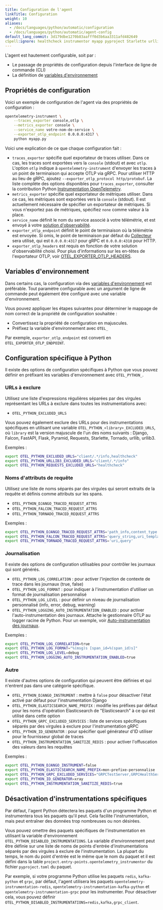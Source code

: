 ```yaml
---
title: Configuration de l'agent
linkTitle: Configuration
weight: 10
aliases:
  - /docs/languages/python/automatic/configuration
  - /docs/languages/python/automatic/agent-config
default_lang_commit: 3d179dbe1270b83aafff0d3b6aa3311afd482649
cSpell:ignore: healthcheck instrumentor myapp pyproject Starlette urllib
---
```


L'agent est hautement configurable, soit par :

- Le passage de propriétés de configuration depuis l'interface de ligne de
  commande (CLI)
- La définition de
  [variables d'environnement](/docs/specs/otel/configuration/sdk-environment-variables/)

## Propriétés de configuration

Voici un exemple de configuration de l'agent via des propriétés de configuration
:

```sh
opentelemetry-instrument \
    --traces_exporter console,otlp \
    --metrics_exporter console \
    --service_name votre-nom-de-service \
    --exporter_otlp_endpoint 0.0.0.0:4317 \
    python myapp.py
```

Voici une explication de ce que chaque configuration fait :

- `traces_exporter` spécifie quel exportateur de traces utiliser. Dans ce cas,
  les traces sont exportées vers la `console` (stdout) et avec `otlp`. L'option
  `otlp` indique à `opentelemetry-instrument` d'envoyer les traces à un point de
  terminaison qui accepte OTLP via gRPC. Pour utiliser HTTP au lieu de gRPC,
  ajoutez `--exporter_otlp_protocol http/protobuf`. La liste complète des
  options disponibles pour `traces_exporter`, consulter la contribution Python
  [Instrumentation OpenTelemetry](https://github.com/open-telemetry/opentelemetry-python-contrib/tree/main/opentelemetry-instrumentation).
- `metrics_exporter` spécifie quel exportateur de métriques utiliser. Dans ce
  cas, les métriques sont exportées vers la `console` (stdout). Il est
  actuellement nécessaire de spécifier un exportateur de métriques. Si vous
  n'exportez pas de métriques, spécifiez `none` comme valeur à la place.
- `service_name` définit le nom du service associé à votre télémétrie, et est
  envoyé à votre [solution d'observabilité](/ecosystem/vendors/).
- `exporter_otlp_endpoint` définit le point de terminaison où la télémétrie est
  envoyée. Si omis, le point de terminaison par défaut du
  [Collecteur](/docs/collector/) sera utilisé, qui est `0.0.0.0:4317` pour gRPC
  et `0.0.0.0:4318` pour HTTP.
- `exporter_otlp_headers` est requis en fonction de votre solution
  d'observabilité choisi. Pour plus d'informations sur les en-têtes de
  l'exportateur OTLP, voir
  [OTEL_EXPORTER_OTLP_HEADERS](/docs/languages/sdk-configuration/otlp-exporter/#otel_exporter_otlp_headers).

## Variables d'environnement

Dans certains cas, la configuration via des
[variables d'environnement](/docs/languages/sdk-configuration/) est préférable.
Tout paramètre configurable avec un argument de ligne de commande peut également
être configuré avec une variable d'environnement.

Vous pouvez appliquer les étapes suivantes pour déterminer le mappage de nom
correct de la propriété de configuration souhaitée :

- Convertissez la propriété de configuration en majuscules.
- Préfixez la variable d'environnement avec `OTEL_`

Par exemple, `exporter_otlp_endpoint` est converti en
`OTEL_EXPORTER_OTLP_ENDPOINT`.

## Configuration spécifique à Python

Il existe des options de configuration spécifiques à Python que vous pouvez
définir en préfixant les variables d'environnement avec `OTEL_PYTHON_`.

### URLs à exclure

Utilisez une liste d'expressions régulières séparées par des virgules
représentant les URLs à exclure dans toutes les instrumentations avec:

- `OTEL_PYTHON_EXCLUDED_URLS`

Vous pouvez également exclure des URLs pour des instrumentations spécifiques en
utilisant une variable `OTEL_PYTHON_<library>_EXCLUDED_URLS`, où `library` est
la version majuscule de l'un des noms suivants : Django, Falcon, FastAPI, Flask,
Pyramid, Requests, Starlette, Tornado, urllib, urllib3.

Exemples :

```sh
export OTEL_PYTHON_EXCLUDED_URLS="client/.*/info,healthcheck"
export OTEL_PYTHON_URLLIB3_EXCLUDED_URLS="client/.*/info"
export OTEL_PYTHON_REQUESTS_EXCLUDED_URLS="healthcheck"
```

### Noms d'attributs de requête

Utilisez une liste de noms séparés par des virgules qui seront extraits de la
requête et définis comme attributs sur les spans.

- `OTEL_PYTHON_DJANGO_TRACED_REQUEST_ATTRS`
- `OTEL_PYTHON_FALCON_TRACED_REQUEST_ATTRS`
- `OTEL_PYTHON_TORNADO_TRACED_REQUEST_ATTRS`

Exemples :

```sh
export OTEL_PYTHON_DJANGO_TRACED_REQUEST_ATTRS='path_info,content_type'
export OTEL_PYTHON_FALCON_TRACED_REQUEST_ATTRS='query_string,uri_template'
export OTEL_PYTHON_TORNADO_TRACED_REQUEST_ATTRS='uri,query'
```

### Journalisation

Il existe des options de configuration utilisables pour contrôler les journaux
qui sont générés.

- `OTEL_PYTHON_LOG_CORRELATION` : pour activer l'injection de contexte de trace
  dans les journaux (true, false)
- `OTEL_PYTHON_LOG_FORMAT` : pour indiquer à l'instrumentation d'utiliser un
  format de journalisation personnalisé
- `OTEL_PYTHON_LOG_LEVEL` : pour définir un niveau de journalisation
  personnalisé (info, error, debug, warning)
- `OTEL_PYTHON_LOGGING_AUTO_INSTRUMENTATION_ENABLED` : pour activer
  l'auto-instrumentation des journaux. Attache le gestionnaire OTLP au logger
  racine de Python. Pour un exemple, voir
  [Auto-instrumentation des journaux](/docs/zero-code/python/logs-example/).

Exemples :

```sh
export OTEL_PYTHON_LOG_CORRELATION=true
export OTEL_PYTHON_LOG_FORMAT="%(msg)s [span_id=%(span_id)s]"
export OTEL_PYTHON_LOG_LEVEL=debug
export OTEL_PYTHON_LOGGING_AUTO_INSTRUMENTATION_ENABLED=true
```

### Autre

Il existe d'autres options de configuration qui peuvent être définies et qui
n'entrent pas dans une catégorie spécifique.

- `OTEL_PYTHON_DJANGO_INSTRUMENT` : mettre à `false` pour désactiver l'état
  activé par défaut pour l'instrumentation Django
- `OTEL_PYTHON_ELASTICSEARCH_NAME_PREFIX` : modifie les préfixes par défaut pour
  les noms d'opération Elasticsearch de "Elasticsearch" à ce qui est utilisé
  dans cette option
- `OTEL_PYTHON_GRPC_EXCLUDED_SERVICES` : liste de services spécifiques séparés
  par des virgules à exclure pour l'instrumentation gRPC
- `OTEL_PYTHON_ID_GENERATOR` : pour spécifier quel générateur d'ID utiliser pour
  le fournisseur global de traces
- `OTEL_PYTHON_INSTRUMENTATION_SANITIZE_REDIS` : pour activer l'offuscation des
  valeurs dans les requêtes

Exemples :

```sh
export OTEL_PYTHON_DJANGO_INSTRUMENT=false
export OTEL_PYTHON_ELASTICSEARCH_NAME_PREFIX=mon-prefixe-personnalise
export OTEL_PYTHON_GRPC_EXCLUDED_SERVICES="GRPCTestServer,GRPCHealthServer"
export OTEL_PYTHON_ID_GENERATOR=xray
export OTEL_PYTHON_INSTRUMENTATION_SANITIZE_REDIS=true
```

## Désactivation d'instrumentations spécifiques

Par défaut, l'agent Python détectera les paquets d'un programme Python et
instrumentera tous les paquets qu'il peut. Cela facilite l'instrumentation, mais
peut entraîner des données trop nombreuses ou non désirées.

Vous pouvez omettre des paquets spécifiques de l'instrumentation en utilisant la
variable d'environnement `OTEL_PYTHON_DISABLED_INSTRUMENTATIONS`. La variable
d'environnement peut être définie sur une liste de noms de points d'entrée
d'instrumentations séparés par des virgules à exclure de l'instrumentation. La
plupart du temps, le nom du point d'entrée est le même que le nom du paquet et
il est défini dans la table `project.entry-points.opentelemetry_instrumentor` du
fichier `pyproject.toml` du paquet.

Par exemple, si votre programme Python utilise les paquets `redis`,
`kafka-python` et `grpc`, par défaut, l'agent utilisera les paquets
`opentelemetry-instrumentation-redis`,
`opentelemetry-instrumentation-kafka-python` et
`opentelemetry-instrumentation-grpc` pour les instrumenter. Pour désactiver
cela, vous pouvez définir
`OTEL_PYTHON_DISABLED_INSTRUMENTATIONS=redis,kafka,grpc_client`.
